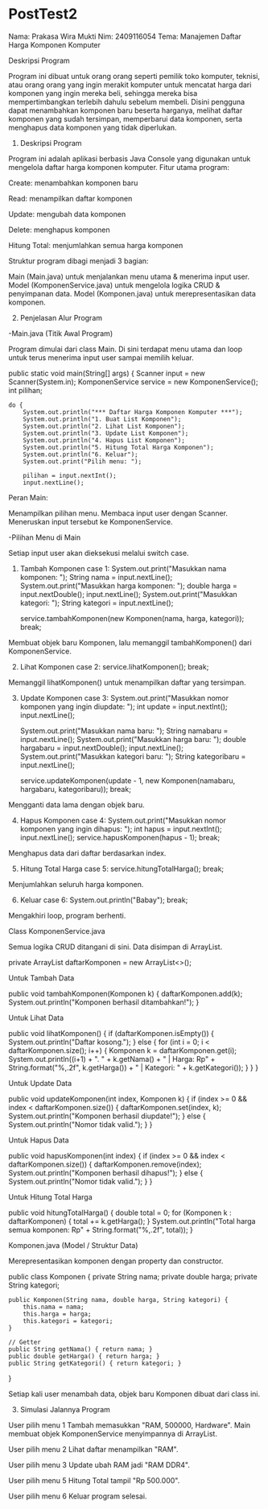 # PostTest2

Nama: Prakasa Wira Mukti
Nim: 2409116054
Tema: Manajemen Daftar Harga Komponen Komputer

Deskripsi Program

Program ini dibuat untuk orang orang seperti pemilik toko komputer, teknisi, atau orang orang yang ingin merakit komputer untuk mencatat harga dari komponen yang ingin mereka beli, sehingga mereka bisa mempertimbangkan terlebih dahulu sebelum membeli. Disini pengguna dapat menambahkan komponen baru beserta harganya, melihat daftar komponen yang sudah tersimpan, memperbarui data komponen, serta menghapus data komponen yang tidak diperlukan.


1. Deskripsi Program

Program ini adalah aplikasi berbasis Java Console yang digunakan untuk mengelola daftar harga komponen komputer.
Fitur utama program:

Create: menambahkan komponen baru

Read: menampilkan daftar komponen

Update: mengubah data komponen

Delete: menghapus komponen

Hitung Total: menjumlahkan semua harga komponen

Struktur program dibagi menjadi 3 bagian:

Main (Main.java) untuk menjalankan menu utama & menerima input user.
Model (KomponenService.java) untuk mengelola logika CRUD & penyimpanan data.
Model (Komponen.java) untuk merepresentasikan data komponen.

2. Penjelasan Alur Program

-Main.java (Titik Awal Program)

Program dimulai dari class Main.
Di sini terdapat menu utama dan loop untuk terus menerima input user sampai memilih keluar.

public static void main(String[] args) {
    Scanner input = new Scanner(System.in);
    KomponenService service = new KomponenService();
    int pilihan;

    do {
        System.out.println("*** Daftar Harga Komponen Komputer ***");
        System.out.println("1. Buat List Komponen");
        System.out.println("2. Lihat List Komponen");
        System.out.println("3. Update List Komponen");
        System.out.println("4. Hapus List Komponen");
        System.out.println("5. Hitung Total Harga Komponen");
        System.out.println("6. Keluar");
        System.out.print("Pilih menu: ");

        pilihan = input.nextInt();
        input.nextLine();


Peran Main:

Menampilkan pilihan menu.
Membaca input user dengan Scanner.
Meneruskan input tersebut ke KomponenService.

-Pilihan Menu di Main

Setiap input user akan dieksekusi melalui switch case.

1. Tambah Komponen
case 1:
    System.out.print("Masukkan nama komponen: ");
    String nama = input.nextLine();
    System.out.print("Masukkan harga komponen: ");
    double harga = input.nextDouble();
    input.nextLine();
    System.out.print("Masukkan kategori: ");
    String kategori = input.nextLine();

    service.tambahKomponen(new Komponen(nama, harga, kategori));
    break;


Membuat objek baru Komponen, lalu memanggil tambahKomponen() dari KomponenService.

2. Lihat Komponen
case 2:
    service.lihatKomponen();
    break;

Memanggil lihatKomponen() untuk menampilkan daftar yang tersimpan.

3. Update Komponen
case 3:
    System.out.print("Masukkan nomor komponen yang ingin diupdate: ");
    int update = input.nextInt();
    input.nextLine();

    System.out.print("Masukkan nama baru: ");
    String namabaru = input.nextLine();
    System.out.print("Masukkan harga baru: ");
    double hargabaru = input.nextDouble();
    input.nextLine();
    System.out.print("Masukkan kategori baru: ");
    String kategoribaru = input.nextLine();

    service.updateKomponen(update - 1, new Komponen(namabaru, hargabaru, kategoribaru));
    break;

Mengganti data lama dengan objek baru.

4. Hapus Komponen
case 4:
    System.out.print("Masukkan nomor komponen yang ingin dihapus: ");
    int hapus = input.nextInt();
    input.nextLine();
    service.hapusKomponen(hapus - 1);
    break;

Menghapus data dari daftar berdasarkan index.

5. Hitung Total Harga
case 5:
    service.hitungTotalHarga();
    break;

Menjumlahkan seluruh harga komponen.

6. Keluar
case 6:
    System.out.println("Babay");
    break;

Mengakhiri loop, program berhenti.

Class KomponenService.java 

Semua logika CRUD ditangani di sini. Data disimpan di ArrayList.

private ArrayList<Komponen> daftarKomponen = new ArrayList<>();

Untuk Tambah Data

public void tambahKomponen(Komponen k) {
    daftarKomponen.add(k);
    System.out.println("Komponen berhasil ditambahkan!");
}


Untuk Lihat Data

public void lihatKomponen() {
    if (daftarKomponen.isEmpty()) {
        System.out.println("Daftar kosong.");
    } else {
        for (int i = 0; i < daftarKomponen.size(); i++) {
            Komponen k = daftarKomponen.get(i);
            System.out.println((i+1) + ". " + k.getNama() +
                " | Harga: Rp" + String.format("%,.2f", k.getHarga()) +
                " | Kategori: " + k.getKategori());
        }
    }
}


Untuk Update Data

public void updateKomponen(int index, Komponen k) {
    if (index >= 0 && index < daftarKomponen.size()) {
        daftarKomponen.set(index, k);
        System.out.println("Komponen berhasil diupdate!");
    } else {
        System.out.println("Nomor tidak valid.");
    }
}


Untuk Hapus Data

public void hapusKomponen(int index) {
    if (index >= 0 && index < daftarKomponen.size()) {
        daftarKomponen.remove(index);
        System.out.println("Komponen berhasil dihapus!");
    } else {
        System.out.println("Nomor tidak valid.");
    }
}


Untuk Hitung Total Harga

public void hitungTotalHarga() {
    double total = 0;
    for (Komponen k : daftarKomponen) {
        total += k.getHarga();
    }
    System.out.println("Total harga semua komponen: Rp" + String.format("%,.2f", total));
}

Komponen.java (Model / Struktur Data)

Merepresentasikan komponen dengan property dan constructor.

public class Komponen {
    private String nama;
    private double harga;
    private String kategori;

    public Komponen(String nama, double harga, String kategori) {
        this.nama = nama;
        this.harga = harga;
        this.kategori = kategori;
    }

    // Getter
    public String getNama() { return nama; }
    public double getHarga() { return harga; }
    public String getKategori() { return kategori; }
}


Setiap kali user menambah data, objek baru Komponen dibuat dari class ini.

3. Simulasi Jalannya Program

User pilih menu 1  Tambah  memasukkan "RAM, 500000, Hardware".
Main membuat objek  KomponenService menyimpannya di ArrayList.

User pilih menu 2  Lihat daftar menampilkan "RAM".

User pilih menu 3  Update ubah RAM jadi "RAM DDR4".

User pilih menu 5  Hitung Total tampil "Rp 500.000".

User pilih menu 6  Keluar program selesai.
